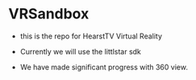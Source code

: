 # VRSandbox

- this is the repo for  HearstTV Virtual Reality 

- Currently we will use the littlstar sdk

- We have made significant progress with 360 view.
